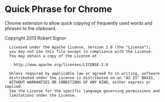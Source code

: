 Quick Phrase for Chrome
============

Chrome extension to allow quick copying of frequently used words and phrases to the clipboard.

Copyright 2013 Robert Signor

	  Licensed under the Apache License, Version 2.0 (the "License");
	  you may not use this file except in compliance with the License.
	  You may obtain a copy of the License at

	    http://www.apache.org/licenses/LICENSE-2.0

	  Unless required by applicable law or agreed to in writing, software
	  distributed under the License is distributed on an "AS IS" BASIS,
	  WITHOUT WARRANTIES OR CONDITIONS OF ANY KIND, either express or implied.
	  See the License for the specific language governing permissions and
	  limitations under the License.
